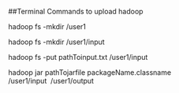 ##Terminal Commands to upload hadoop 

hadoop fs -mkdir /user1

hadoop fs -mkdir /user1/input

hadoop fs -put pathToinput.txt /user1/input

hadoop jar pathTojarfile packageName.classname /user1/input  /user1/output
